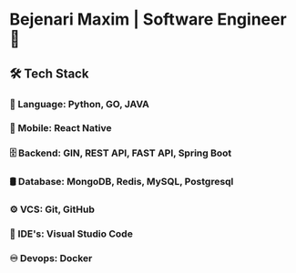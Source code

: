 # Bejenari Maxim | Software Engineer 👋

## 🛠  Tech Stack
### 📜  Language:  Python, GO, JAVA
### 📱  Mobile:  React Native
### 🗄  Backend:  GIN, REST API, FAST API, Spring Boot
### 🛢  Database:  MongoDB, Redis, MySQL, Postgresql
### ⚙️  VCS:   Git, GitHub
### 🔧  IDE's:  Visual Studio Code
### ♾️  Devops: Docker
